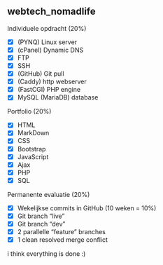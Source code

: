 ## webtech_nomadlife

Individuele opdracht (20%)

- [x] (PYNQ) Linux server
- [x] (cPanel) Dynamic DNS
- [x] FTP
- [x] SSH
- [x] (GitHub) Git pull
- [x] (Caddy) http webserver
- [x] (FastCGI) PHP engine
- [x] MySQL (MariaDB) database

Portfolio (20%)

- [x] HTML
- [x] MarkDown
- [x] CSS
- [x] Bootstrap
- [x] JavaScript
- [x] Ajax
- [x] PHP
- [x] SQL

Permanente evaluatie (20%)

- [x] Wekelijkse commits in GitHub (10 weken = 10%)
- [x] Git branch “live”
- [x] Git branch “dev”
- [x] 2 parallelle “feature” branches
- [x] 1 clean resolved merge conflict

i think  everything is done :)
